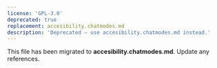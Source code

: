 ```yaml
---
license: 'GPL-3.0'
deprecated: true
replacement: accesibility.chatmodes.md
description: 'Deprecated – use accesibility.chatmodes.md instead.'
---
```


This file has been migrated to **accesibility.chatmodes.md**. Update any references.
